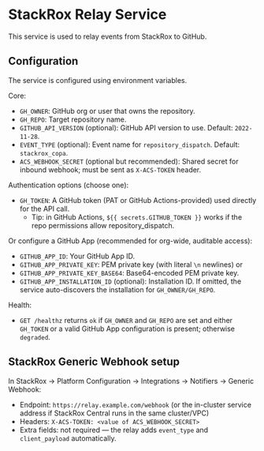 # StackRox Relay Service

This service is used to relay events from StackRox to GitHub.

## Configuration

The service is configured using environment variables.

Core:

- `GH_OWNER`: GitHub org or user that owns the repository.
- `GH_REPO`: Target repository name.
- `GITHUB_API_VERSION` (optional): GitHub API version to use. Default: `2022-11-28`.
- `EVENT_TYPE` (optional): Event name for `repository_dispatch`. Default: `stackrox_copa`.
- `ACS_WEBHOOK_SECRET` (optional but recommended): Shared secret for inbound webhook; must be sent as `X-ACS-TOKEN` header.

Authentication options (choose one):

- `GH_TOKEN`: A GitHub token (PAT or GitHub Actions-provided) used directly for the API call.
  - Tip: in GitHub Actions, `${{ secrets.GITHUB_TOKEN }}` works if the repo permissions allow repository_dispatch.

Or configure a GitHub App (recommended for org-wide, auditable access):

- `GITHUB_APP_ID`: Your GitHub App ID.
- `GITHUB_APP_PRIVATE_KEY`: PEM private key (with literal `\n` newlines) or
- `GITHUB_APP_PRIVATE_KEY_BASE64`: Base64-encoded PEM private key.
- `GITHUB_APP_INSTALLATION_ID` (optional): Installation ID. If omitted, the service auto-discovers the installation for `GH_OWNER/GH_REPO`.

Health:

- `GET /healthz` returns `ok` if `GH_OWNER` and `GH_REPO` are set and either `GH_TOKEN` or a valid GitHub App configuration is present; otherwise `degraded`.

## StackRox Generic Webhook setup

In StackRox → Platform Configuration → Integrations → Notifiers → Generic Webhook:

- Endpoint: `https://relay.example.com/webhook` (or the in-cluster service address if StackRox Central runs in the same cluster/VPC)
- Headers: `X-ACS-TOKEN: <value of ACS_WEBHOOK_SECRET>`
- Extra fields: not required — the relay adds `event_type` and `client_payload` automatically.